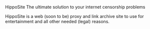 HippoSite
The ultimate solution to your internet censorship problems



  HippoSite is a web (soon to be) proxy and link archive site to use for entertainment and all other needed (legal) reasons.
  
